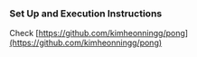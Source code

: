 ### Set Up and Execution Instructions

Check [https://github.com/kimheonningg/pong](https://github.com/kimheonningg/pong)
